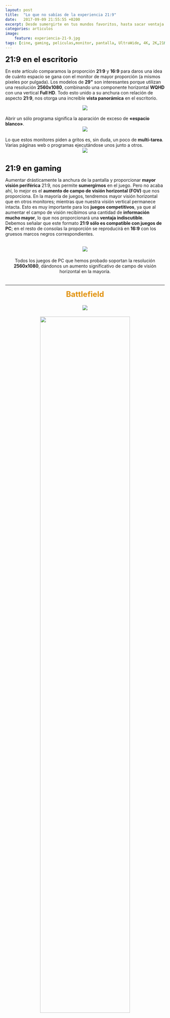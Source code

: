 ```yaml
---
layout: post
title:  "Lo que no sabías de la experiencia 21:9"
date:   2017-09-09 21:55:55 +0200
excerpt: Desde sumergirte en tus mundos favoritos, hasta sacar ventaja en los juegos competitivos. ¡Te explicamos lo que no sabías de la experiencia que nos ofrecen los monitores UltraWide!
categories: articulos
image:
    feature: experiencia-21-9.jpg
tags: [cine, gaming, peliculas,monitor, pantalla, UltraWide, 4K, 2K,21&#58;9,16&#58;9]
---
```

<!--more-->
<!-- more -->
<b><font size="5" color="black">21:9 en el escritorio</font></b><br>
 
 En este artículo comparamos la proporción <b> 21:9</b> y <b>16:9</b> para daros una idea de cuánto espacio se gana con el monitor de mayor proporción (a mismos píxeles por pulgada). Los modelos de <b>29"</b> son interesantes porque utilizan una resolución <b>2560x1080</b>, combinando una componente horizontal <b>WQHD</b> con una vertical <b>Full HD</b>. Todo esto unido a su anchura con relación de aspecto <b>21:9</b>, nos otorga una increible <b>vista panorámica</b> en el escritorio. 
<br>
<center><img src="https://i.imgur.com/VFnAooH.jpg"></center><br>
Abrir un sólo programa significa la aparación de exceso de <b>«espacio blanco»</b>.
<br>
<center><img src="https://i.imgur.com/BGg68Qh.jpg"></center>
<br>
Lo que estos monitores piden a gritos es, sin duda, un poco de <b>multi-tarea</b>. Varias páginas web o programas ejecutándose unos junto a otros.
<br>
<center><img src="http://static5.businessinsider.com/image/584062f5ba6eb64e018b678b-2400"></center>
<br><br>
<b><font size="5" color="black">21:9 en gaming</font></b><br>

Aumentar drásticamente la anchura de la pantalla y proporcionar <b>mayor visión periférica</b> 21:9, nos permite <b>sumergirnos</b> en el juego. Pero no acaba ahí, lo mejor es el <b>aumento de campo de visión horizontal (FOV)</b> que nos proporciona. En la mayoría de juegos, tendremos mayor visión horizontal que en otros monitores; mientras que nuestra visión vertical permanece intacta. Esto es muy importante para los <b>juegos competitivos</b>, ya que al aumentar el campo de visión recibimos una cantidad de <b>información mucho mayor</b>, lo que nos proporcionará una <b>ventaja indiscutible</b>. Debemos señalar que este formato <b>21:9 sólo es compatible con juegos de PC</b>; en el resto de consolas la proporción se reproducirá en <b>16:9</b> con los gruesos marcos negros correspondientes.<br>
<br>
<center><img src="https://i.imgur.com/44YD5pK.jpg"></center><center><font size="3"><br></font>
Todos los juegos de PC que hemos probado soportan la resolución <b>2560x1080</b>, dándonos un aumento significativo de campo de visión horizontal en la mayoría. </center>
<font size="3"><br></font>

________________________________________________________________________________________________________
<center><b><font size="5" color="#E19108">Battlefield</font></b></center><font size="3"><br></font>
<center><img src="https://i.imgur.com/YqYJwrE.jpg"></center><font size="3"><br></font>
<center><img src="https://i.imgur.com/AYXlULJ.jpg" width="75%"></center>
<font size="3"><br></font>
________________________________________________________________________________________________________
<center><b><font size="5" color="black">Elite Dangerous</font></b></center><font size="3"><br></font>
<center><img src="https://i.imgur.com/CIE9vAa.png"></center><font size="3"><br></font>
<center><img src="https://i.imgur.com/jxNYeYW.png" width="75%"></center><font size="3"><br></font>

________________________________________________________________________________________________________

En el juego, percibir más el medio que nos rodea es extremadamente conveniente en cuanto a inmersión. <b>La experiencia se vuelve absorvente</b>. 

Hay una larga <a target="_blank" href="http://www.wsgf.org/mgl/ef_s/"><b><font color="#1a0dab">lista</font></b></a> de títulos compatibles con la proporción<b> 21:9</b>. Si tu juego no está en ella no significa que no funcione (por ejemplo, <b>Mass Effect 3</b>); pero si lo está, es buena señal.

<b><font size="5" color="black">21:9 para películas</font></b><br>

Al igual que con los videojuegos, ver una <b>película</b> también se vuelve <b>absorvente</b> al hacerlo en un <b>monitor ultra-wide</b>.
<br><center><img src="https://i.imgur.com/qk0rLkk.jpg"></center><font size="3"><br></font>
Las proporciones más comunes son <b>16:9</b> y algo que se asemeja a UltraWide - normalmente entre <b>2.35:1</b> y <b>2.40:1</b>. El primero es el más común en contenido que se emitió originalmente en la televisión (series, por ejemplo). Este contenido rellena una pantalla <b>16:9</b> sin dejar bordes negros, pero normalmente sí que los deja en un monitor UltraWide.<br>
<br><center><img src="https://i.imgur.com/s3e9M8K.jpg"></center><font size="3"><br></font>
Las proporciones Ultrawide son <b>más comunes</b> en las <b>grandes películas de Hollywood</b>. Películas que por lo general, fueron originalmente  lanzadas en cines. En esas películas, los usuarios de <b>16:9</b> son los que tienen el problema con mismos bordes negros, pero horizontalmente. Así, <b>los bordes los encontraremos en cualquier proporción</b>; y es algo que dejaremos de notar al acostumbrarnos a la pantalla.

Lo mejor de la proporción <b>21:9</b> es que podemos <b>sumergirnos en la mayoría de las películas</b>, mientras que en <b>16:9</b> estamos destinados a quedarnos en el escritorio. Además, si aún así te asustan los bordes, existen distintas herramientas de software para disminuirlos y/o eliminarlos.

<b><font size="5" color="black">Conclusión</font></b><br>

Los monitores crecen en tamaño y resolución, con una gran variedad de relativamente caras pero deseables características que tientan a los usuarios. Hay que tener en cuenta que <b>a mayor resolución y tamaño</b>, <b>mayor poder necesita nuestra GPU</b>. Por ello, para monitores UltraWide no se recomienda 4K (a no ser que tengamos la mejor de las mejores gráficas), sino 2K. No obstante, las tarjetas gráficas siguen evolucionando cada día, por lo que pronto esto dejará de ser un problema.

Como ya sabrás si has leído hasta aquí, <b>la mayoría de los juegos ofrecen soporte a las pantallas UltraWide</b>. Sin embargo, en películas la ayuda no está tan extendida (aunque tampoco es un problema). Los monitores UltraWide tienen una gran cantidad de ventajas para Gaming y cine, pero <b>serán tus necesidades y presupuesto</b>, las que <b>determinen la decisión final</b>. 

En <b><a href="http://localhost:4000/guias-de-compra/mejores-monitores-gaming/" target="blank"><font color="#1a0dab">este artículo</font></a></b> recopilamos los mejores monitores gaming, incluido el <b>mejor UltraWide</b>.